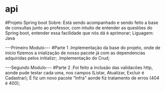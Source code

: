 # api
#Projeto Spring boot
Sobre: Está sendo acompanhado e sendo feito a base de consultas junto ao professor, com intuito de entender as questões do Spring boot, entender essa facilidade que nós dá é aprimorar;
Liguagem: Java

---Primeiro Modulo---
#Parte 1
.Implementação da base do projeto, onde de inicio fizemos a inialização de nosso pacote já com as dependencias adquiridas pelos initializr;
.Implementação do Crud;
  
---Segundo Modulo---
#Parte 2
.Foi feito a inclusão das validacões http, aonde pude testar cada uma, nos campos (Listar, Atualizar, Excluir é Cadastrar);
É fiz um novo pacote "Infra" aonde fiz tratamento de erros (404 é 400);
